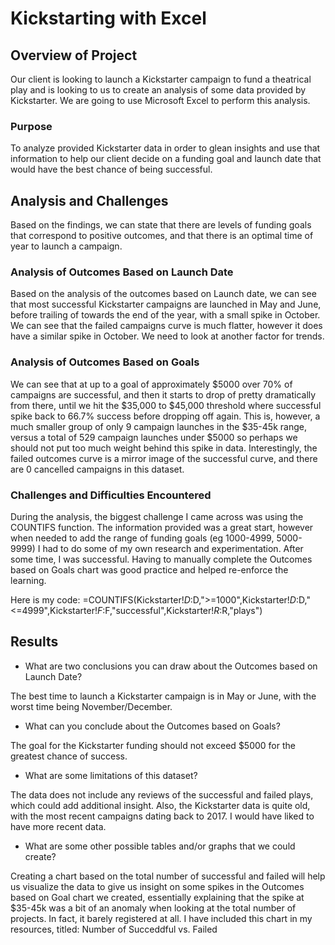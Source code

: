 # Kickstarting with Excel

## Overview of Project
Our client is looking to launch a Kickstarter campaign to fund a theatrical play and is looking to us to create an analysis of some data provided by Kickstarter.  We are going to use Microsoft Excel to perform this analysis.
### Purpose
To analyze provided Kickstarter data in order to glean insights and use that information to help our client decide on a funding goal and launch date that would have the best chance of being successful. 
## Analysis and Challenges
Based on the findings, we can state that there are levels of funding goals that correspond to positive outcomes, and that there is an optimal time of year to launch a campaign.  
### Analysis of Outcomes Based on Launch Date
Based on the analysis of the outcomes based on Launch date, we can see that most successful Kickstarter campaigns are launched in May and June, before trailing of towards the end of the year, with a small spike in October.  We can see that the failed campaigns curve is much flatter, however it does have a similar spike in October.  We need to look at another factor for trends.
### Analysis of Outcomes Based on Goals
We can see that at up to a goal of approximately $5000 over 70% of campaigns are successful, and then it starts to drop of pretty dramatically from there, until we hit the $35,000 to $45,000 threshold where successful spike back to 66.7% success before dropping off again.  This is, however, a much smaller group of only 9 campaign launches in the $35-45k range, versus a total of 529 campaign launches under $5000 so perhaps we should not put too much weight behind this spike in data.  Interestingly, the failed outcomes curve is a mirror image of the successful curve, and there are 0 cancelled campaigns in this dataset.
### Challenges and Difficulties Encountered
During the analysis, the biggest challenge I came across was using the COUNTIFS function.  The information provided was a great start, however when needed to add the range of funding goals (eg 1000-4999, 5000-9999) I had to do some of my own research and experimentation.  After some time, I was successful.  Having to manually complete the Outcomes based on Goals chart was good practice and helped re-enforce the learning. 

Here is my code: =COUNTIFS(Kickstarter!$D:$D,">=1000",Kickstarter!$D:$D,"<=4999",Kickstarter!$F:$F,"successful",Kickstarter!$R:$R,"plays")

## Results

- What are two conclusions you can draw about the Outcomes based on Launch Date?

The best time to launch a Kickstarter campaign is in May or June, with the worst time being November/December.

- What can you conclude about the Outcomes based on Goals?

The goal for the Kickstarter funding should not exceed $5000 for the greatest chance of success.

- What are some limitations of this dataset?

The data does not include any reviews of the successful and failed plays, which could add additional insight.  Also, the Kickstarter data is quite old, with the most recent campaigns dating back to 2017.  I would have liked to have more recent data.

- What are some other possible tables and/or graphs that we could create?

Creating a chart based on the total number of successful and failed will help us visualize the data to give us insight on some spikes in the Outcomes based on Goal chart we created, essentially explaining that the spike at $35-45k was a bit of an anomaly when looking at the total number of projects.  In fact, it barely registered at all.  I have included this chart in my resources, titled: Number of Succeddful vs. Failed
